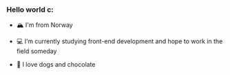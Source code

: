 ### Hello world c:


- 🏔 I'm from Norway
- 💻 I’m currently studying front-end development and hope to work in the field someday

- 🍫 I love dogs and chocolate

